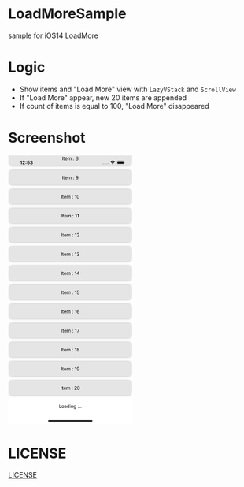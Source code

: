 # LoadMoreSample
sample for iOS14 LoadMore

# Logic

- Show items and "Load More" view with `LazyVStack` and `ScrollView`
- If "Load More" appear, new 20 items are appended
- If count of items is equal to 100, "Load More" disappeared

# Screenshot

<img src="ScreenShot_01.png" width="50%">

# LICENSE
[LICENSE](LICENSE)
